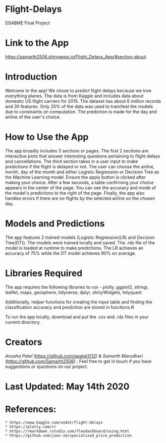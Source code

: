 # Flight-Delays
DS4BME Final Project


# Link to the App
https://samarth2506.shinyapps.io/Flight_Delays_App/#section-about

# Introduction
Welcome to the app! We chose to predict flight delays because we love everything planes. The data is from Kaggle and includes data about domestic US flight carriers for 2015. The dataset has about 6 million records and 30 features. Only 20% of the data was used to train/test the models due to constraints on computation. The prediction is made for the day and airline of the user's choice.

# How to Use the App
The app broadly includes 3 sections or pages. The first 2 sections are interactive plots that answer interesting questions pertaining to flight delays and cancellations. The third section takes in a user input to make predictions if the flight is delayed or not. The user can choose the airline, month, day of the month and either Logistic Regression or Decision Tree as the Machine Learning model. Ensure the apply button is clicked after making your choice. After a few seconds, a table confirming your choice appears in the center of the page. You can see the accuracy and mode of the model's predictions to the right of the page. Finally, the app also handles errors if there are no flights by the selected airline on the chosen day.

# Models and Predictions
The app features 2 trained models (Logistic Regression(LR) and Decision Tree(DT)). The models were trained locally and saved. The .rds file of the model is loaded at runtime to make predictions. The LR achieves an accuracy of 75% while the DT model achieves 90% on average.

# Libraries Required 
The app requires the following libraries to run - plotly, ggplot2, stringr, leaflet, maps, geosphere, tidyverse, dplyr, shinyWidgets, tidyquant

Additionally, helper functions for creating the input table and finding the classification accuracy and prediction are stored in functions.R

To run the app locally, download and put the .csv and .rds files in your current directory.

# Creators
_Anusha Patel_ (https://github.com/apatel3112) & _Samarth Marudheri_ (https://github.com/Samarth2506) ; Feel free to get in touch if you have suggestions or questions on our project.

# Last Updated: May 14th 2020

# References:
    * https://www.kaggle.com/usdot/flight-delays
    * https://plotly.com/r/
    * https://rmarkdown.rstudio.com/flexdashboard/using.html
    * https://github.com/joon-im/specialized_price_prediction
